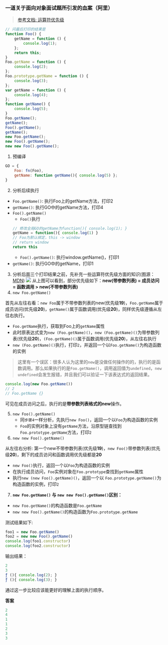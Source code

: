 ### 一道关于面向对象面试题所引发的血案（阿里）
> [参考文档: 运算符优先级](https://developer.mozilla.org/zh-CN/docs/Web/JavaScript/Reference/Operators/Operator_Precedence)
```js
// 问最后打印的结果是
function Foo() {
    getName = function () {
        console.log(1);
    };
    return this;
}
Foo.getName = function () {
    console.log(2);
};
Foo.prototype.getName = function () {
    console.log(3);
};
var getName = function () {
    console.log(4);
};
function getName() {
    console.log(5);
}
Foo.getName();
getName();
Foo().getName();
getName();
new Foo.getName();
new Foo().getName();
new new Foo().getName();
```
1. 预编译
```js
GO = {
    Foo: fn(Foo),
    getName: function getName(){ console.log(5) };
}
```
2. 分析后续执行
+ `Foo.getName()`: 执行Foo上的getName方法，打印2
+ `getName()`: 执行GO中的getName方法，打印4
+ `Foo().getName()`
  + `Foo()`执行
  ```js
  // 修改全局GO的getName为function(){ console.log(1); }
  getName = function(){ console.log(1) }
  // Foo为默认绑定，this -> window
  // return window
  return this
  ```   
  + `Foo().getName()`: 执行window.getName()，打印1
+ `getName()`: 执行GO中的getName，打印1
3. 分析后面三个打印结果之前，先补充一些运算符优先级方面的知识(图源：[MDN](https://developer.mozilla.org/zh-CN/docs/Web/JavaScript/Reference/Operators/Operator_Precedence))
   ![](https://p3-juejin.byteimg.com/tos-cn-i-k3u1fbpfcp/be30dd2c4b8e4acca313a88a5d11acce~tplv-k3u1fbpfcp-watermark.awebp)
   从上图可以看到，部分优先级如下：**new(带参数列表) = 成员访问 = 函数调用 > new(不带参数列表)**
4. `new Foo.getName()`

首先从左往右看：`new Foo`属于不带参数列表的new(优先级**19**)，`Foo.getName`属于成员访问(优先级**20**)，`getName()`属于函数调用(优先级**20**)，同样优先级遵循从左往右执行。
   + `Foo.getName`执行，获取到Foo上的`getName`属性
   + 此时原表达式变为`new (Foo.getName)()`，`new (Foo.getName)()`为带参数列表(优先级**20**)，`(Foo.getName)()`属于函数调用(优先级**20**)，从左往右执行
   + `new (Foo.getName)()`执行，打印`2`，并返回一个以`Foo.getName()`为构造函数的实例
  
> 这里有一个误区：很多人认为这里的`new`是没做任何操作的的，执行的是函数调用。那么如果执行的是`Foo.getName()`，调用返回值为`undefined`，`new undefined`会发生报错，并且我们可以验证一下该表达式的返回结果。
```js
console.log(new Foo.getName())
// 2
// Foo.getName {}
```
可见在成员访问之后，执行的是**带参数列表格式的new**操作。

5. `new Foo().getName()`
   + 同`步骤4`一样分析，先执行`new Foo()`，返回一个以`Foo`为构造函数的实例
   + `Foo`的实例对象上没有`getName`方法，沿原型链查找到`Foo.prototype.getName`方法，打印`2`
6. `new new Foo().getName()`

从左往右分析: 第一个new不带参数列表(优先级**19**)，`new Foo()`带参数列表(优先级**20**)，剩下的成员访问和函数调用优先级都是**20**
   + `new Foo()`执行，返回一个以`Foo`为构造函数的实例
   + 在执行成员访问，`Foo`实例对象在`Foo.prototype`查找到`getName`属性
   + 执行`new (new Foo().getName)()`，返回一个以 `Foo.prototype.getName()`为构造函数的实例，打印`2`

7. **`new Foo.getName()` 与 `new new Foo().getName()`区别：**
 + `new Foo.getName()`的构造函数是`Foo.getName`
 + `new new Foo().getName()`的构造函数为`Foo.prototype.getName`

测试结果如下:
```js
foo1 = new Foo.getName()
foo2 = new new Foo().getName()
console.log(foo1.constructor)
console.log(foo2.constructor)
```
输出结果：
```js
2
3
ƒ (){ console.log(2); }
ƒ (){ console.log(3); }
  ```
通过这一步比较应该能更好的理解上面的执行顺序。

**答案**
```js
2
4
1
1
2
3
3
```
